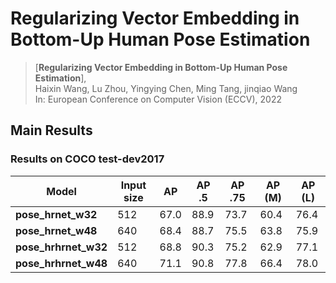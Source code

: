 # Regularizing Vector Embedding in Bottom-Up Human Pose Estimation

> [**Regularizing Vector Embedding in Bottom-Up Human Pose Estimation**],            
> Haixin Wang, Lu Zhou, Yingying Chen, Ming Tang, jinqiao Wang  
> In: European Conference on Computer Vision (ECCV), 2022   

## Main Results
### Results on COCO test-dev2017
| Model | Input size | AP | AP .5 | AP .75 | AP (M) | AP (L) |
|--------------------|------------|---------|--------|-------|-------|--------|
| **pose_hrnet_w32** |  512 | 67.0 | 88.9 | 73.7 | 60.4 | 76.4 |
| **pose_hrnet_w48** |  640 | 68.4 | 88.7 | 75.5 | 63.8 | 75.9 |
| **pose_hrhrnet_w32** |  512 | 68.8 | 90.3 | 75.2 | 62.9 | 77.1 |
| **pose_hrhrnet_w48** |  640 | 71.1 | 90.8 | 77.8 | 66.4 | 78.0 |
